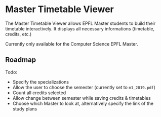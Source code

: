 # Master Timetable Viewer

The Master Timetable Viewer allows EPFL Master students to build their timetable interactively.
It displays all necessary informations (timetable, credits, etc.)

Currently only available for the Computer Science EPFL Master.

## Roadmap

Todo:

* Specify the specializations
* Allow the user to choose the semester (currently set to `m1_2019.pdf`)
* Count all credits selected
* Allow change between semester while saving credits & timetables
* Choose which Master to look at, alternatively specify the link of the study plans
